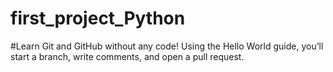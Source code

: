 # first_project_Python
#Learn Git and GitHub without any code!
Using the Hello World guide, you’ll start a branch, write comments, and open a pull request.
